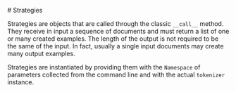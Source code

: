 # Strategies

Strategies are objects that are called through the classic `__call__` method. They receive in input a sequence of documents and must return a list of one or many created examples. The length of the output is not required to be the same of the input. In fact, usually a single input documents may create many output examples.

Strategies are instantiated by providing them with the `Namespace` of parameters collected from the command line and with the actual `tokenizer` instance.